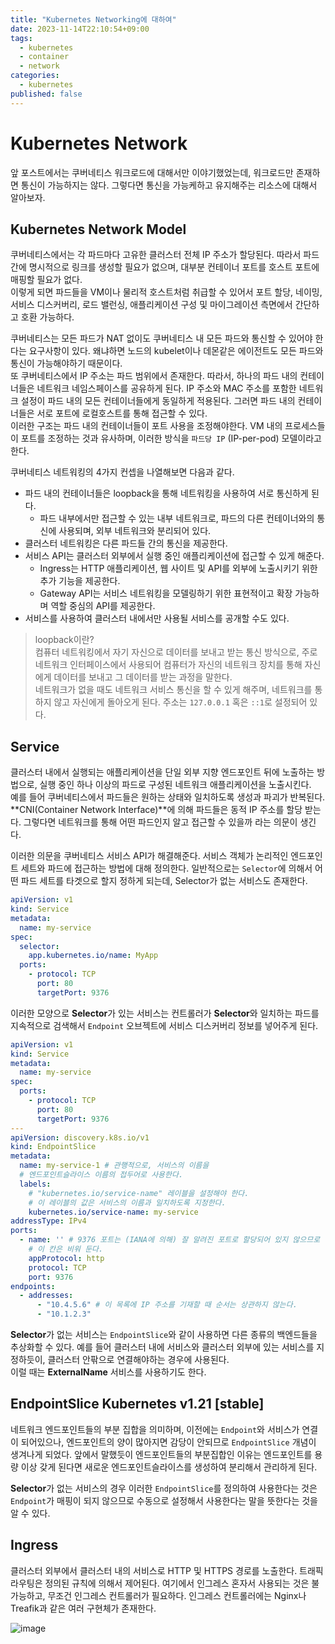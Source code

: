 ```yaml
---
title: "Kubernetes Networking에 대하여"
date: 2023-11-14T22:10:54+09:00
tags:
  - kubernetes
  - container
  - network
categories:
  - kubernetes
published: false
---
```


# Kubernetes Network

앞 포스트에서는 쿠버네티스 워크로드에 대해서만 이야기했었는데, 워크로드만 존재하면 통신이 가능하지는 않다. 그렇다면 통신을 가능케하고 유지해주는 리소스에 대해서 알아보자.  

## Kubernetes Network Model

쿠버네티스에서는 각 파드마다 고유한 클러스터 전체 IP 주소가 할당된다. 따라서 파드 간에 명시적으로 링크를 생성할 필요가 없으며, 대부분 컨테이너 포트를 호스트 포트에 매핑할 필요가 없다.  
이렇게 되면 파드들을 VM이나 물리적 호스트처럼 취급할 수 있어서 포트 할당, 네이밍, 서비스 디스커버리, 로드 밸런싱, 애플리케이션 구성 및 마이그레이션 측면에서 간단하고 호환 가능하다.  

쿠버네티스는 모든 파드가 NAT 없이도 쿠버네티스 내 모든 파드와 통신할 수 있어야 한다는 요구사항이 있다. 왜냐하면 노드의 kubelet이나 데몬같은 에이전트도 모든 파드와 통신이 가능해야하기 때문이다.  
또 쿠버네티스에서 IP 주소는 파드 범위에서 존재한다. 따라서, 하나의 파드 내의 컨테이너들은 네트워크 네임스페이스를 공유하게 된다. IP 주소와 MAC 주소를 포함한 네트워크 설정이 파드 내의 모든 컨테이너들에게 동일하게 적용된다. 그러면 파드 내의 컨테이너들은 서로 포트에 로컬호스트를 통해 접근할 수 있다.  
이러한 구조는 파드 내의 컨테이너들이 포트 사용을 조정해야한다. VM 내의 프로세스들이 포트를 조정하는 것과 유사하며, 이러한 방식을 `파드당 IP` (IP-per-pod) 모델이라고 한다.

쿠버네티스 네트워킹의 4가지 컨셉을 나열해보면 다음과 같다.

- 파드 내의 컨테이너들은 loopback을 통해 네트워킹을 사용하여 서로 통신하게 된다.
  - 파드 내부에서만 접근할 수 있는 내부 네트워크로, 파드의 다른 컨테이너와의 통신에 사용되며, 외부 네트워크와 분리되어 있다.
- 클러스터 네트워킹은 다른 파드들 간의 통신을 제공한다.
- 서비스 API는 클러스터 외부에서 실행 중인 애플리케이션에 접근할 수 있게 해준다.
  - Ingress는 HTTP 애플리케이션, 웹 사이트 및 API를 외부에 노출시키기 위한 추가 기능을 제공한다.
  - Gateway API는 서비스 네트워킹을 모델링하기 위한 표현적이고 확장 가능하며 역할 중심의 API를 제공한다. 
- 서비스를 사용하여 클러스터 내에서만 사용될 서비스를 공개할 수도 있다.

> loopback이란?  
> 컴퓨터 네트워킹에서 자기 자신으로 데이터를 보내고 받는 통신 방식으로, 주로 네트워크 인터페이스에서 사용되어 컴퓨터가 자신의 네트워크 장치를 통해 자신에게 데이터를 보내고 그 데이터를 받는 과정을 말한다.  
> 네트워크가 없을 때도 네트워크 서비스 통신을 할 수 있게 해주며, 네트워크를 통하지 않고 자신에게 돌아오게 된다. 주소는 `127.0.0.1` 혹은 `::1`로 설정되어 있다.


## Service

클러스터 내에서 실행되는 애플리케이션을 단일 외부 지향 엔드포인트 뒤에 노출하는 방법으로, 실행 중인 하나 이상의 파드로 구성된 네트워크 애플리케이션을 노출시킨다.  
예를 들어 쿠버네티스에서 파드들은 원하는 상태와 일치하도록 생성과 파괴가 반복된다. **CNI(Container Network Interface)**에 의해 파드들은 동적 IP 주소를 할당 받는다. 그렇다면 네트워크를 통해 어떤 파드인지 알고 접근할 수 있을까 라는 의문이 생긴다.  

이러한 의문을 쿠버네티스 서비스 API가 해결해준다. 서비스 객체가 논리적인 엔드포인트 세트와 파드에 접근하는 방법에 대해 정의한다. 일반적으로는 `Selector`에 의해서 어떤 파드 세트를 타겟으로 할지 정하게 되는데, Selector가 없는 서비스도 존재한다.

```yaml
apiVersion: v1
kind: Service
metadata:
  name: my-service
spec:
  selector:
    app.kubernetes.io/name: MyApp
  ports:
    - protocol: TCP
      port: 80
      targetPort: 9376
```

이러한 모양으로 **Selector**가 있는 서비스는 컨트롤러가 **Selector**와 일치하는 파드를 지속적으로 검색해서 `Endpoint` 오브젝트에 서비스 디스커버리 정보를 넣어주게 된다.  

```yaml
apiVersion: v1
kind: Service
metadata:
  name: my-service
spec:
  ports:
    - protocol: TCP
      port: 80
      targetPort: 9376
---
apiVersion: discovery.k8s.io/v1
kind: EndpointSlice
metadata:
  name: my-service-1 # 관행적으로, 서비스의 이름을
  # 엔드포인트슬라이스 이름의 접두어로 사용한다.
  labels:
    # "kubernetes.io/service-name" 레이블을 설정해야 한다.
    # 이 레이블의 값은 서비스의 이름과 일치하도록 지정한다.
    kubernetes.io/service-name: my-service
addressType: IPv4
ports:
  - name: '' # 9376 포트는 (IANA에 의해) 잘 알려진 포트로 할당되어 있지 않으므로
    # 이 칸은 비워 둔다.
    appProtocol: http
    protocol: TCP
    port: 9376
endpoints:
  - addresses:
      - "10.4.5.6" # 이 목록에 IP 주소를 기재할 때 순서는 상관하지 않는다.
      - "10.1.2.3"
```

**Selector**가 없는 서비스는 `EndpointSlice`와 같이 사용하면 다른 종류의 백엔드들을 추상화할 수 있다. 예를 들어 클러스터 내에 서비스와 클러스터 외부에 있는 서비스를 지정하듯이, 클러스터 안팎으로 연결해야하는 경우에 사용된다.  
이럴 때는 **ExternalName** 서비스를 사용하기도 한다.

## EndpointSlice Kubernetes v1.21 [stable]

네트워크 엔드포인트들의 부분 집합을 의미하며, 이전에는 `Endpoint`와 서비스가 연결이 되어있으나, 엔드포인트의 양이 많아지면 감당이 안되므로 `EndpointSlice` 개념이 생겨나게 되었다. 앞에서 말했듯이 엔드포인트들의 부분집합인 이유는 엔드포인트를 용량 이상 갖게 된다면 새로운 엔드포인트슬라이스를 생성하여 분리해서 관리하게 된다.  

**Selector**가 없는 서비스의 경우 이러한 `EndpointSlice`를 정의하여 사용한다는 것은 `Endpoint`가 매핑이 되지 않으므로 수동으로 설정해서 사용한다는 말을 뜻한다는 것을 알 수 있다.

## Ingress

클러스터 외부에서 클러스터 내의 서비스로 HTTP 및 HTTPS 경로를 노출한다. 트래픽 라우팅은 정의된 규칙에 의해서 제어된다. 여기에서 인그레스 혼자서 사용되는 것은 불가능하고, 무조건 인그레스 컨트롤러가 필요하다. 인그레스 컨트롤러에는 Nginx나 Treafik과 같은 여러 구현체가 존재한다.

![image](https://github.com/lee20h/blog/assets/59367782/e1a5a699-88a9-41f5-b05e-73816201f685)
